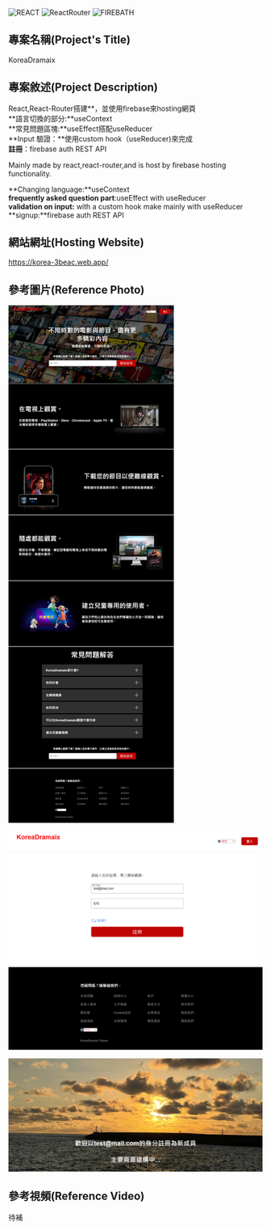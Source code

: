 ![REACT](https://img.shields.io/badge/-REACT-blue)
![ReactRouter](https://img.shields.io/badge/-ReactRouter-ff69b4)
![FIREBATH](https://img.shields.io/badge/-FirebaseAuthRESTAPI-RED)


## 專案名稱(Project's Title)

KoreaDramaix

## 專案敘述(Project Description)

React,React-Router搭建**，並使用firebase來hosting網頁<br>
**語言切換的部分:**useContext<br>
**常見問題區塊:**useEffect搭配useReducer<br>
**Input 驗證：**使用custom hook（useReducer)來完成<br>
**註冊**：firebase auth REST API

Mainly made by react,react-router,and is host by firebase hosting functionality.<br>

**Changing language:**useContext<br>
**frequently asked question part**:useEffect with useReducer<br>
**validation on input:** with a custom hook make mainly with useReducer<br>
**signup:**firebase auth REST API

## 網站網址(Hosting Website)

https://korea-3beac.web.app/


## 參考圖片(Reference Photo)

![PROJECT PHOTO](https://github.com/Razieldu/KoreaDramaix/raw/main/projectPhoto/korea-3beac.web.app1.png)

![PROJECT PHOTO](https://github.com/Razieldu/KoreaDramaix/raw/main/projectPhoto/korea-3beac.web.app2.png)

![PROJECT PHOTO](https://github.com/Razieldu/KoreaDramaix/raw/main/projectPhoto/korea-3beac.web.app3.png)


## 參考視頻(Reference Video)

待補